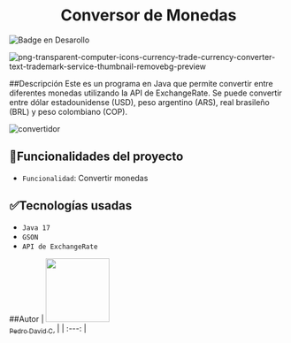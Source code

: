 <h1 align="center">Conversor de Monedas</h1>

![Badge en Desarollo](https://img.shields.io/badge/STATUS-EN%20DESAROLLO-green)

![png-transparent-computer-icons-currency-trade-currency-converter-text-trademark-service-thumbnail-removebg-preview](https://github.com/user-attachments/assets/c7339def-489b-4fa7-9a03-17dad8362929)

##Descripción
Este es un programa en Java que permite convertir entre diferentes monedas utilizando la API de ExchangeRate. Se puede convertir entre dólar estadounidense (USD), peso argentino (ARS), real brasileño (BRL) y peso colombiano (COP).

![convertidor](https://github.com/user-attachments/assets/791186d4-9201-4ec1-8ecc-e551a00eb09e)

## :hammer:Funcionalidades del proyecto
- `Funcionalidad`: Convertir monedas

## :white_check_mark:Tecnologías usadas
- `Java 17`
- `GSON`
- `API de ExchangeRate`

##Autor
| [<img src="https://github.com/user-attachments/assets/1c094048-bd00-491d-892a-9e72dec07244" width=115><br><sub>Pedro David C.</sub>](https://github.com/davidct95) |
| :---: |

